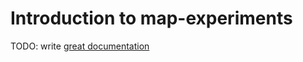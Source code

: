 # Introduction to map-experiments

TODO: write [great documentation](http://jacobian.org/writing/great-documentation/what-to-write/)
